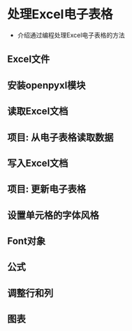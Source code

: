 # 处理Excel电子表格
- 介绍通过编程处理Excel电子表格的方法

## Excel文件
## 安装openpyxl模块
## 读取Excel文档
## 项目: 从电子表格读取数据
## 写入Excel文档
## 项目: 更新电子表格
## 设置单元格的字体风格
## Font对象
## 公式
## 调整行和列
## 图表
